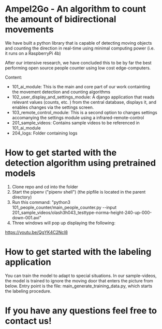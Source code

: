 # Ampel2Go - An algorithm to count the amount of bidirectional movements

We have built a python library that is capable of detecting moving objects and counting the direction in real-time using minimal computing power (i.e. it runs on a RaspberryPi 4b)

After our intensive research, we have concluded this to be by far the best performing open source people counter using low cost edge-computers.


Content: 

- 101_ai_module: This is the main and core part of our work containting the movement detection and counting algorithms
- 102_user_display_and_settings_module: A django application that reads relevant values (counts, etc. ) from the central database, displays it, and enables changes via the settings screen.
- 103_remote_control_module: This is a second option to changes settings accomanying the settings module using a infrared-remote-control
- 201_sample_videos: Contains sample videos to be referenced in 101_ai_module
- 204_logs: Folder containing logs


# How to get started with the detection algorithm using pretrained models

1. Clone repo and cd into the folder
2. Start the pipenv ("pipenv shell") (the pipfile is located in the parent directory) 
3. Run this command: "python3 101_people_counter/main_people_counter.py  --input 201_sample_videos/olash3h043_testtype-norma-height-240-up-000-down-001.avi"
4. Three windows will pop up displaying the following:


https://youtu.be/QgYK4C2Ncl8


# How to get started with the labeling application

You can train the model to adapt to special situations. In our sample-videos, the model is trained to ignore the moving door that enters the picture from below. Entry point is the file: main_generate_training_data.py, which starts the labeling procedure.


# If you have any questions feel free to contact us!





